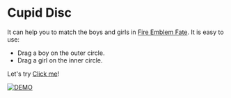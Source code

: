 # Cupid Disc

It can help you to match the boys and girls in [Fire Emblem Fate](http://fireemblemfates.nintendo.com/). It is easy to use:

- Drag a boy on the outer circle.
- Drag a girl on the inner circle.

Let's try [Click me](https://liuxd.github.io/CupidDisc/demo/index.html)!

[![DEMO](http://img.youtube.com/vi/hj9FGmFusn8/0.jpg)](http://www.youtube.com/watch?v=hj9FGmFusn8)
